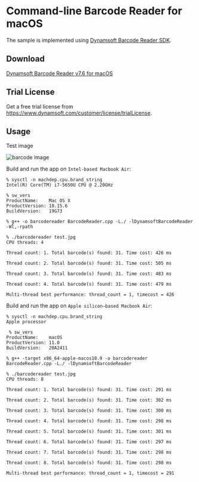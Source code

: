 # Command-line Barcode Reader for macOS
The sample is implemented using [Dynamsoft Barcode Reader SDK](https://www.dynamsoft.com/Products/Dynamic-Barcode-Reader.aspx).

## Download
[Dynamsoft Barcode Reader v7.6 for macOS](https://www.dynamsoft.com/handle-download?productId=1000003&productVersionId=1000354&productEditionId=1000006&downloadLink=https://download2.dynamsoft.com/dbr/dbr-mac-7.6.zip)

## Trial License
Get a free trial license from https://www.dynamsoft.com/customer/license/trialLicense.

## Usage

Test image

![barcode image](test.jpg)

Build and run the app on `Intel-based Macbook Air`:

```
% sysctl -n machdep.cpu.brand_string
Intel(R) Core(TM) i7-5650U CPU @ 2.20GHz

% sw_vers
ProductName:    Mac OS X
ProductVersion: 10.15.6
BuildVersion:   19G73

% g++ -o barcodereader BarcodeReader.cpp -L./ -lDynamsoftBarcodeReader -Wl,-rpath

% ./barcodereader test.jpg
CPU threads: 4

Thread count: 1. Total barcode(s) found: 31. Time cost: 426 ms

Thread count: 2. Total barcode(s) found: 31. Time cost: 505 ms

Thread count: 3. Total barcode(s) found: 31. Time cost: 483 ms

Thread count: 4. Total barcode(s) found: 31. Time cost: 479 ms

Multi-thread best performance: thread_count = 1, timecost = 426
```

Build and run the app on `Apple silicon–based Macbook Air`:

```
% sysctl -n machdep.cpu.brand_string
Apple processor

 % sw_vers
ProductName:    macOS
ProductVersion: 11.0
BuildVersion:   20A2411

% g++ -target x86_64-apple-macos10.9 -o barcodereader BarcodeReader.cpp -L./ -lDynamsoftBarcodeReader

% ./barcodereader test.jpg
CPU threads: 8

Thread count: 1. Total barcode(s) found: 31. Time cost: 291 ms

Thread count: 2. Total barcode(s) found: 31. Time cost: 302 ms

Thread count: 3. Total barcode(s) found: 31. Time cost: 300 ms

Thread count: 4. Total barcode(s) found: 31. Time cost: 298 ms

Thread count: 5. Total barcode(s) found: 31. Time cost: 301 ms

Thread count: 6. Total barcode(s) found: 31. Time cost: 297 ms

Thread count: 7. Total barcode(s) found: 31. Time cost: 298 ms

Thread count: 8. Total barcode(s) found: 31. Time cost: 298 ms

Multi-thread best performance: thread_count = 1, timecost = 291
```
